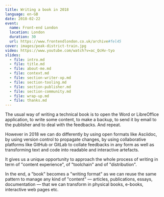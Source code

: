 ```yaml
---
title: Writing a book in 2018
language: en-GB
date: 2018-02-22
event:
  name: Front-end London
  location: London
  duration: 30
  url: https://www.frontendlondon.co.uk/archive#fel45
cover: images/peak-district-train.jpg
video: https://www.youtube.com/watch?v=ac_QcHv-tyo
slides:
  - file: intro.md
  - file: title.md
  - file: about-me.md
  - file: context.md
  - file: section-writer-xp.md
  - file: section-tooling.md
  - file: section-publisher.md
  - file: section-community.md
  - file: wrap-up.md
  - file: thanks.md
---
```


The usual way of writing a technical book is to open the Word or LibreOffice application, to write some content, to make a backup, to send it by email to the publisher and to deal with the feedbacks. And repeat.

However in 2018 we can do differently by using open formats like Asciidoc, by using version control to propagate changes, by using collaborative platforms like GitHub or GitLab to collate feedbacks in any form as well as transforming text and code into readable and interactive artefacts.

It gives us a unique opportunity to approach the whole process of writing in term of "content experience", of "toolchain" and of "distribution".

In the end, a "book" becomes a "writing format" as we can reuse the same pattern to manage any kind of "content" — articles, publications, essays, documentation — that we can transform in physical books, e-books, interactive web pages etc.

